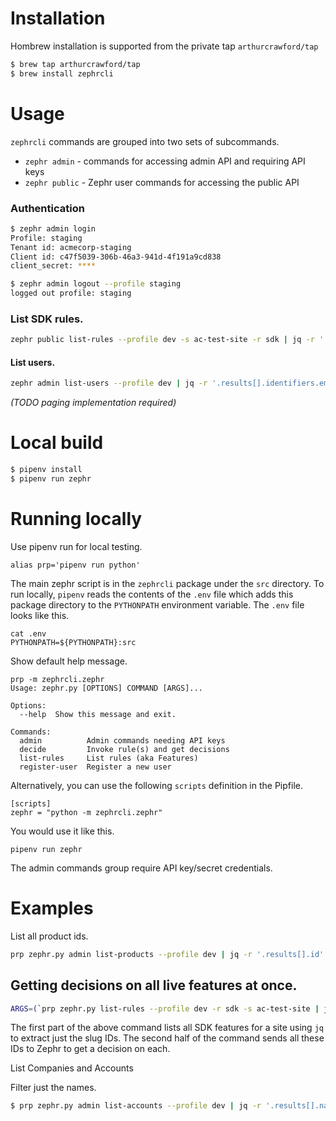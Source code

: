 # Installation
Hombrew installation is supported from the private tap `arthurcrawford/tap` 
```bash
$ brew tap arthurcrawford/tap
$ brew install zephrcli
```
# Usage

`zephrcli` commands are grouped into two sets of subcommands.
* `zephr admin` -  commands for accessing admin API and requiring API keys
* `zephr public` -  Zephr user commands for accessing the public API

### Authentication

```bash
$ zephr admin login
Profile: staging
Tenant id: acmecorp-staging
Client id: c47f5039-306b-46a3-941d-4f191a9cd838
client_secret: ****
```
```bash
$ zephr admin logout --profile staging
logged out profile: staging
```

### List SDK rules.

```bash
zephr public list-rules --profile dev -s ac-test-site -r sdk | jq -r '.[].id'
```

#### List users.    
```bash
zephr admin list-users --profile dev | jq -r '.results[].identifiers.email_address'
```
_(TODO paging implementation required)_

# Local build

```bash
$ pipenv install
$ pipenv run zephr
```

# Running locally

Use pipenv run for local testing.
```
alias prp='pipenv run python'
```
The main zephr script is in the `zephrcli` package under the `src` directory.
To run locally, `pipenv` reads the contents of the `.env` file which adds this package directory to the `PYTHONPATH` environment variable.
The `.env` file looks like this.

```
cat .env
PYTHONPATH=${PYTHONPATH}:src
```

Show default help message.
```
prp -m zephrcli.zephr
Usage: zephr.py [OPTIONS] COMMAND [ARGS]...

Options:
  --help  Show this message and exit.

Commands:
  admin          Admin commands needing API keys
  decide         Invoke rule(s) and get decisions
  list-rules     List rules (aka Features)
  register-user  Register a new user
```
Alternatively, you can use the following `scripts` definition in the Pipfile.

```
[scripts]
zephr = "python -m zephrcli.zephr"
```
You would use it like this.
```
pipenv run zephr
```


The admin commands group require API key/secret credentials.

# Examples

List all product ids.
```bash
prp zephr.py admin list-products --profile dev | jq -r '.results[].id'
```

## Getting decisions on all live features at once.

```bash
ARGS=(`prp zephr.py list-rules --profile dev -r sdk -s ac-test-site | jq -r '.[].id' | tr '\n' ' '`) && prp zephr.py decide --profile dev -s ac-test-site ${ARGS[@]} | jq
```
The first part of the above command lists all SDK features for a site using `jq` to extract just the slug IDs.  The second half of the command sends all these IDs to Zephr to get a decision on each.

List Companies and Accounts

Filter just the names.

```bash
$ prp zephr.py admin list-accounts --profile dev | jq -r '.results[].name'
```
